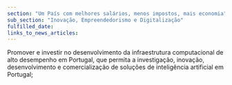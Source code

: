 ```yaml
---
section: "Um País com melhores salários, menos impostos, mais economia"
sub_section: "Inovação, Empreendedorismo e Digitalização"
fulfilled_date:
links_to_news_articles:
---
```


Promover e investir no desenvolvimento da infraestrutura computacional de alto desempenho em Portugal, que permita a investigação, inovação, desenvolvimento e comercialização de soluções de inteligência artificial em Portugal;